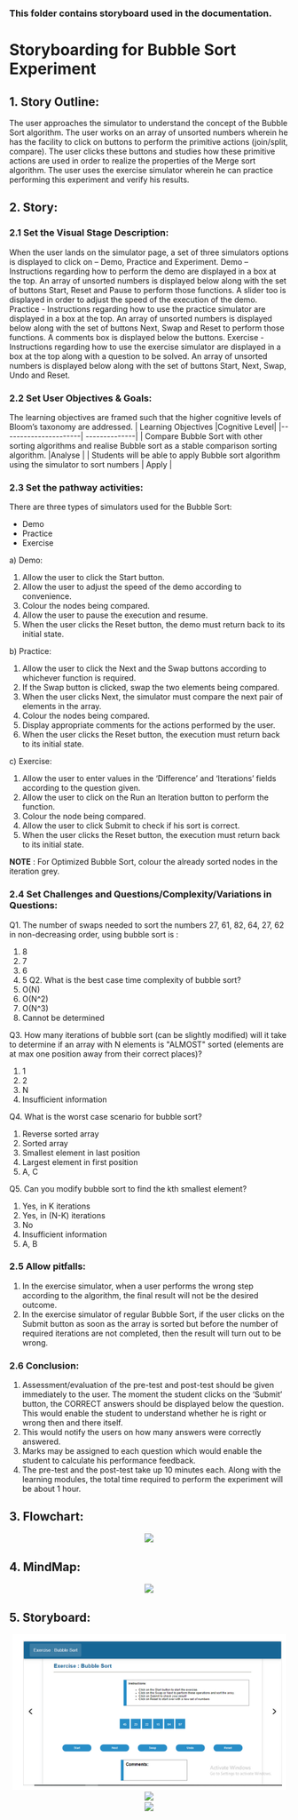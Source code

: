 ### This folder contains storyboard used in the documentation.

# Storyboarding for Bubble Sort Experiment

## 1. Story Outline: 
The user approaches the simulator to understand the concept of the Bubble Sort algorithm. The user works on an array of unsorted numbers wherein he has the facility to click on buttons to perform the primitive actions (join/split, compare). The user clicks these buttons and studies how these primitive actions are used in order to realize the properties of the Merge sort algorithm. The user uses the exercise simulator wherein he can practice performing this experiment and verify his results.

## 2. Story:
### 2.1 Set the Visual Stage Description:
When the user lands on the simulator page, a set of three simulators options is displayed to click on – Demo, Practice and Experiment.
Demo – Instructions regarding how to perform the demo are displayed in a box at the top. An array of unsorted numbers is displayed below along with the set of buttons Start, Reset and Pause to perform those functions. A slider too is displayed in order to adjust the speed of the execution of the demo.
Practice - Instructions regarding how to use the practice simulator are displayed in a box at the top. An array of unsorted numbers is displayed below along with the set of buttons Next, Swap and Reset to perform those functions. A comments box is displayed below the buttons.
Exercise - Instructions regarding how to use the exercise simulator are displayed in a box at the top along with a question to be solved. An array of unsorted numbers is displayed below along with the set of buttons Start, Next, Swap, Undo and Reset.

### 2.2 Set User Objectives & Goals:
The learning objectives are framed such that the higher cognitive levels of Bloom’s taxonomy are addressed.
| Learning Objectives  |Cognitive Level|
|----------------------| --------------|
| Compare Bubble Sort with other sorting algorithms and realise Bubble sort as a stable comparison sorting algorithm.  |Analyse |
|  Students will be able to apply Bubble sort algorithm using the simulator to  sort numbers | Apply  |

### 2.3 Set the pathway activities:
There are three types of simulators used for the Bubble Sort:

* Demo
* Practice
* Exercise

a) Demo:
   1. Allow the user to click the Start button.
   2. Allow the user to adjust the speed of the demo according to convenience.
   3. Colour the nodes being compared.
   4. Allow the user to pause the execution and resume.
   5. When the user clicks the Reset button, the demo must return back to its initial state.
   
b) Practice:
   1. Allow the user to click the Next and the Swap buttons according to whichever function is required.
   2. If the Swap button is clicked, swap the two elements being compared.
   3. When the user clicks Next, the simulator must compare the next pair of elements in the array.
   4. Colour the nodes being compared.
   5. Display appropriate comments for the actions performed by the user.
   6. When the user clicks the Reset button, the execution must return back to its initial state.

c) Exercise:

   1. Allow the user to enter values in the ‘Difference’ and ‘Iterations’ fields according to the question given.
   2. Allow the user to click on the Run an Iteration button to perform the function.
   3. Colour the node being compared.
   4. Allow the user to click Submit to check if his sort is correct.
   5. When the user clicks the Reset button, the execution must return back to its initial state.

**NOTE** : For Optimized Bubble Sort, colour the already sorted nodes in the iteration grey.

### 2.4 Set Challenges and Questions/Complexity/Variations in Questions:
Q1. The number of swaps needed to sort the numbers 27, 61, 82, 64, 27, 62 in non-decreasing order, using bubble sort is :
   1. 8
   2. 7
   3. 6
   4. 5
Q2. What is the best case time complexity of bubble sort?
   1. O(N)
   2. O(N^2)
   3. O(N^3)
   4. Cannot be determined

Q3. How many iterations of bubble sort (can be slightly modified) will it take to determine if an array with N elements is "ALMOST" sorted (elements are at max one position away from their correct places)?
   1. 1
   2. 2
   3. N
   4. Insufficient information

Q4.  What is the worst case scenario for bubble sort?
   1. Reverse sorted array
   2. Sorted array
   3. Smallest element in last position
   4. Largest element in first position
   5. A, C

Q5. Can you modify bubble sort to find the kth smallest element?
  1. Yes, in K iterations
  2. Yes, in (N-K) iterations
  3. No
  4. Insufficient information
  5. A, B

### 2.5 Allow pitfalls:

  1. In the exercise simulator, when a user performs the wrong step according to the algorithm, the final result will not be the desired outcome.
  2. In the exercise simulator of regular Bubble Sort, if the user clicks on the Submit button as soon as the array is sorted but before the number of required iterations are not completed, then the result will turn out to be wrong.

### 2.6 Conclusion:
  1. Assessment/evaluation of the pre-test and post-test should be given immediately to the user. The moment the student clicks on the ‘Submit’   button, the CORRECT answers should be displayed below the question. This would enable the student to understand whether he is right or wrong then and there itself.
  2. This would notify the users on how many answers were correctly answered.
  3. Marks may be assigned to each question which would enable the student to calculate his performance feedback.
  4. The pre-test and the post-test take up 10 minutes each. Along with the learning modules, the total time required to perform the experiment will be about 1 hour.

## 3. Flowchart: 
<center><img src="images/flowchart/flowchart.jpg"> <br></center>

## 4. MindMap: 
<center><img src="images/mindmap/images/mindmap-bubble-sort.png"  > <br></center>

## 5. Storyboard:
<center><img src="storyboard/images/exercise1.png" > <br></center>

<center><img src="storyboardimages/exercise2.png" > <br></center>

<center><img src="storyboardimages/exercise3.png" > <br></center>
